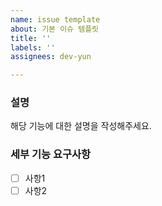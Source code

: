```yaml
---
name: issue template
about: 기본 이슈 템플릿
title: ''
labels: ''
assignees: dev-yun

---
```


### 설명
해당 기능에 대한 설명을 작성해주세요.

### 세부 기능 요구사항

- [ ]  사항1
- [ ]  사항2
